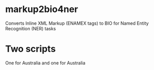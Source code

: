# markup2bio4ner
Converts Inline XML Markup (ENAMEX tags) to BIO for Named Entity Recognition (NER) tasks

# Two scripts

One for <ENAMEX TYPE="LOCATION"> Australia </EVAMEX>
and
one for <Location> Australia </Location>
